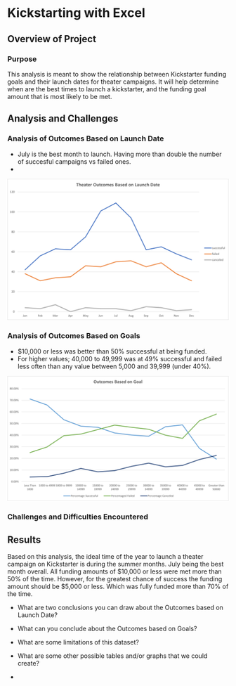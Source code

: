 # Kickstarting with Excel

## Overview of Project

### Purpose

This analysis is meant to show the relationship between Kickstarter funding goals and their launch dates for theater campaigns. It will help determine when are the best times to launch a kickstarter, and the funding goal amount that is most likely to be met.

## Analysis and Challenges

### Analysis of Outcomes Based on Launch Date

* July is the best month to launch. Having more than double the number of succesful campaigns vs failed ones.
* 

<img src="https://raw.githubusercontent.com/xJeris/BC-Kickstarter-Analysis/main/challenge/resources/Theater_Outcomes_vs_Launch.png" width="729">

### Analysis of Outcomes Based on Goals

* $10,000 or less was better than 50% successful at being funded.
* For higher values; 40,000 to 49,999 was at 49% successful and failed less often than any value between 5,000 and 39,999 (under 40%).

<img src="https://raw.githubusercontent.com/xJeris/BC-Kickstarter-Analysis/main/challenge/resources/Outcomes_vs_Goals.png" width="761">

### Challenges and Difficulties Encountered

## Results

Based on this analysis, the ideal time of the year to launch a theater campaign on Kickstarter is during the summer months. July being the best month overall. All funding amounts of $10,000 or less were met more than 50% of the time. However, for the greatest chance of success the funding amount should be $5,000 or less. Which was fully funded more than 70% of the time.

- What are two conclusions you can draw about the Outcomes based on Launch Date?

- What can you conclude about the Outcomes based on Goals?

- What are some limitations of this dataset?

- What are some other possible tables and/or graphs that we could create?
- 
